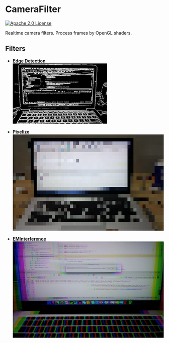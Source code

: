 # CameraFilter
[![Apache 2.0 License](https://img.shields.io/badge/license-Apache%202.0-blue.svg?style=flat)](http://www.apache.org/licenses/LICENSE-2.0.html)

Realtime camera filters. Process frames by OpenGL shaders.

## Filters

- **[Edge Detection](https://www.shadertoy.com/view/Xtd3W7#)**  
![](art/1.png)

- **Pixelize**  
![](art/2.png)

- **[EMInterference](https://www.shadertoy.com/view/lsXSWl#)**  
![](art/3.png)